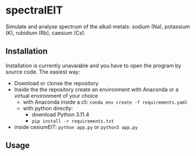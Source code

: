 # spectralEIT

Simulate and analyse spectrum of the alkali metals: sodium (Na), potassium (K), rubidium (Rb), caesium (Cs).

## Installation

Installation is currently unavaiable and you have to open the program by source code. 
The easiest way:
 - Download or clonse the repository
 - Inside the the repository create an environment with Anaconda or a virtual environment of your choice
   - with Anaconda inside a  cli: ```conda env create -f requirements.yaml```
   - with python directly:
     - download Python 3.11.4
     - ```pip install -r requirements.txt```
 - inside cesiumEIT: ```python app.py``` or ```python3 app.py```

## Usage
